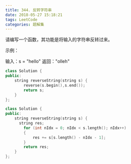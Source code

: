 ```yaml
---
title: 344. 反转字符串
date: 2018-05-27 15:18:21
tags: LeetCode
categories: 题解集
---
```


请编写一个函数，其功能是将输入的字符串反转过来。

示例：

输入：s = "hello"
返回："olleh"
```cpp
class Solution {
public:
    string reverseString(string s) {
        reverse(s.begin(),s.end());
        return s;
    }
};

class Solution {
public:
    string reverseString(string s) {
      string res;
		for (int nIdx = 0; nIdx < s.length(); nIdx++)
		{
			res += s[s.length() - nIdx - 1];
		}
		return res;
    }
};
```